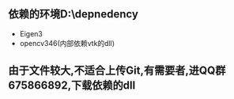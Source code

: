 ## 依赖的环境D:\depnedency
- Eigen3
- opencv346(内部依赖vtk的dll)
## 由于文件较大,不适合上传Git,有需要者,进QQ群675866892,下载依赖的dll
